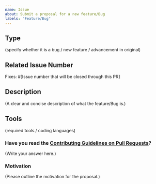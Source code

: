 ```yaml
---
name: Issue
about: Submit a proposal for a new feature/Bug
labels: "Feature/Bug"
---
```



## Type

(specify whether it is a bug / new feature / advancement in original)

## Related Issue Number

Fixes: #[Issue number that will be closed through this PR] 
<!---
Example - Fixes: #21 
-->

## Description

(A clear and concise description of what the feature/Bug is.)

## Tools

(required tools / coding languages)

### Have you read the [Contributing Guidelines on Pull Requests](https://github.com/HakinCodes/Malaria-Detection/blob/master/CONTRIBUTING.md)?

(Write your answer here.)

### Motivation

(Please outline the motivation for the proposal.)

<!-- please delete options that are not relavant -->
